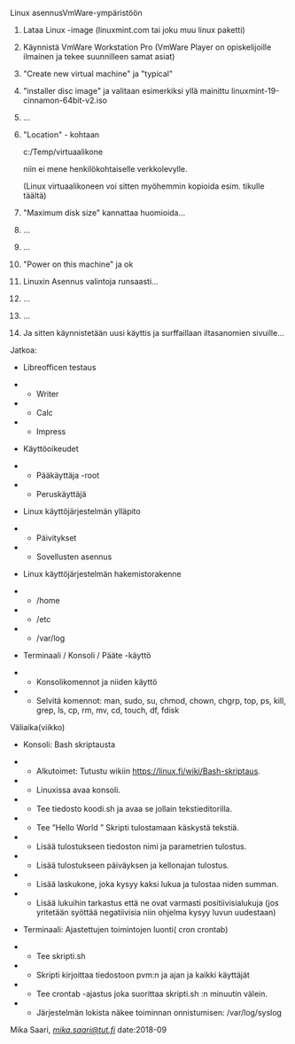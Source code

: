 Linux asennusVmWare-ympäristöön

1. Lataa Linux -image (linuxmint.com tai joku muu linux paketti)

2. Käynnistä VmWare Workstation Pro (VmWare Player on opiskelijoille ilmainen ja tekee suunnilleen samat asiat)

3. "Create new virtual machine" ja "typical"

4. "installer disc image" ja valitaan esimerkiksi yllä mainittu linuxmint-19-cinnamon-64bit-v2.iso

5. ...

6. "Location" - kohtaan

    c:/Temp/virtuaalikone
    
    niin ei mene henkilökohtaiselle verkkolevylle. 
 
    (Linux virtuaalikoneen voi sitten myöhemmin kopioida esim. tikulle täältä)

7. "Maximum disk size" kannattaa huomioida...

8. ...

9. ...

10. "Power on this machine" ja ok

11. Linuxin Asennus valintoja runsaasti...

12. ...

13. ...

14. Ja sitten käynnistetään uusi käyttis ja surffaillaan iltasanomien sivuille...


Jatkoa:

* Libreofficen testaus
* * Writer
* * Calc
* * Impress

* Käyttöoikeudet
* * Pääkäyttäja -root
* * Peruskäyttäjä

* Linux käyttöjärjestelmän ylläpito
* * Päivitykset
* * Sovellusten asennus

* Linux käyttöjärjestelmän hakemistorakenne
* * /home
* * /etc
* * /var/log

* Terminaali / Konsoli / Pääte -käyttö
* * Konsolikomennot ja niiden käyttö 
* * Selvitä komennot: man, sudo, su, chmod, chown, chgrp, top, ps, kill, grep, ls, cp, rm, mv, cd, touch, df, fdisk


Väliaika(viikko)


* Konsoli: Bash skriptausta 
* * Alkutoimet: Tutustu wikiin https://linux.fi/wiki/Bash-skriptaus. 
* * Linuxissa avaa konsoli. 
* * Tee tiedosto koodi.sh ja avaa se jollain tekstieditorilla.


* * Tee ”Hello World ” Skripti tulostamaan käskystä tekstiä.
* * Lisää tulostukseen tiedoston nimi ja parametrien tulostus.
* * Lisää tulostukseen päiväyksen ja kellonajan tulostus.
* * Lisää laskukone, joka kysyy kaksi lukua ja tulostaa niden summan.
* * Lisää lukuihin tarkastus että ne ovat varmasti positiivisialukuja (jos yritetään syöttää negatiivisia niin ohjelma kysyy luvun uudestaan)


* Terminaali: Ajastettujen toimintojen luonti( cron crontab)
* * Tee skripti.sh
* * Skripti kirjoittaa tiedostoon pvm:n ja ajan ja kaikki käyttäjät
* * Tee crontab -ajastus joka suorittaa skripti.sh :n minuutin välein.
* * Järjestelmän lokista näkee toiminnan onnistumisen: /var/log/syslog
 








Mika Saari, *mika.saari@tut.fi* date:2018-09

